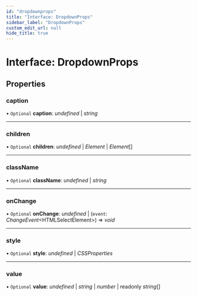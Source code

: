 ```yaml
---
id: "dropdownprops"
title: "Interface: DropdownProps"
sidebar_label: "DropdownProps"
custom_edit_url: null
hide_title: true
---
```


# Interface: DropdownProps

## Properties

### caption

• `Optional` **caption**: *undefined* \| *string*

___

### children

• `Optional` **children**: *undefined* \| *Element* \| *Element*[]

___

### className

• `Optional` **className**: *undefined* \| *string*

___

### onChange

• `Optional` **onChange**: *undefined* \| (`event`: *ChangeEvent*<HTMLSelectElement\>) => *void*

___

### style

• `Optional` **style**: *undefined* \| *CSSProperties*

___

### value

• `Optional` **value**: *undefined* \| *string* \| *number* \| readonly *string*[]

